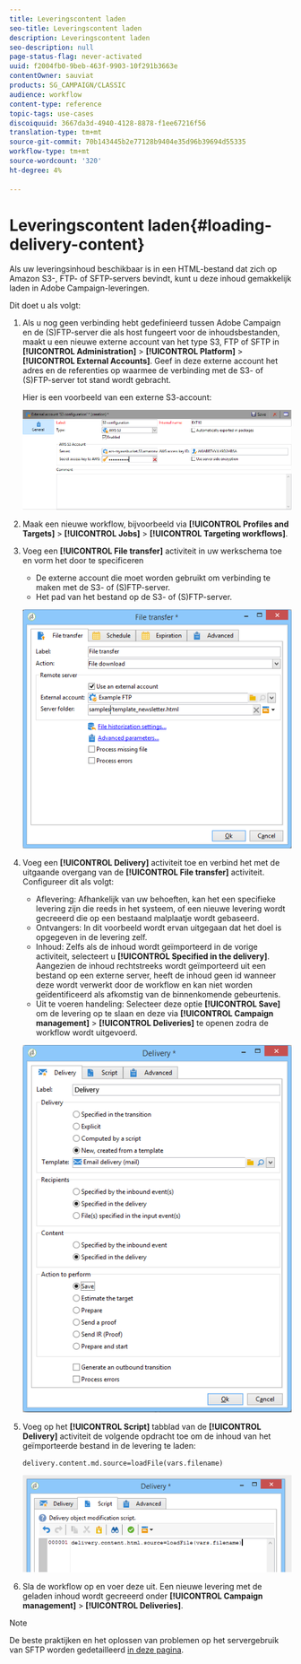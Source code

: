 ```yaml
---
title: Leveringscontent laden
seo-title: Leveringscontent laden
description: Leveringscontent laden
seo-description: null
page-status-flag: never-activated
uuid: f2004fb0-9beb-463f-9903-10f291b3663e
contentOwner: sauviat
products: SG_CAMPAIGN/CLASSIC
audience: workflow
content-type: reference
topic-tags: use-cases
discoiquuid: 3667da3d-4940-4128-8878-f1ee67216f56
translation-type: tm+mt
source-git-commit: 70b143445b2e77128b9404e35d96b39694d55335
workflow-type: tm+mt
source-wordcount: '320'
ht-degree: 4%

---
```



# Leveringscontent laden{#loading-delivery-content}

Als uw leveringsinhoud beschikbaar is in een HTML-bestand dat zich op Amazon S3-, FTP- of SFTP-servers bevindt, kunt u deze inhoud gemakkelijk laden in Adobe Campaign-leveringen.

Dit doet u als volgt:

1. Als u nog geen verbinding hebt gedefinieerd tussen Adobe Campaign en de (S)FTP-server die als host fungeert voor de inhoudsbestanden, maakt u een nieuwe externe account van het type S3, FTP of SFTP in **[!UICONTROL Administration]** > **[!UICONTROL Platform]** > **[!UICONTROL External Accounts]**. Geef in deze externe account het adres en de referenties op waarmee de verbinding met de S3- of (S)FTP-server tot stand wordt gebracht.

   Hier is een voorbeeld van een externe S3-account:

   ![](assets/delivery_loadcontent_filetransfertexamples3.png)

1. Maak een nieuwe workflow, bijvoorbeeld via **[!UICONTROL Profiles and Targets]** > **[!UICONTROL Jobs]** > **[!UICONTROL Targeting workflows]**.
1. Voeg een **[!UICONTROL File transfer]** activiteit in uw werkschema toe en vorm het door te specificeren

   * De externe account die moet worden gebruikt om verbinding te maken met de S3- of (S)FTP-server.
   * Het pad van het bestand op de S3- of (S)FTP-server.

   ![](assets/delivery_loadcontent_filetransfertexample.png)

1. Voeg een **[!UICONTROL Delivery]** activiteit toe en verbind het met de uitgaande overgang van de **[!UICONTROL File transfer]** activiteit. Configureer dit als volgt:

   * Aflevering: Afhankelijk van uw behoeften, kan het een specifieke levering zijn die reeds in het systeem, of een nieuwe levering wordt gecreeerd die op een bestaand malplaatje wordt gebaseerd.
   * Ontvangers: In dit voorbeeld wordt ervan uitgegaan dat het doel is opgegeven in de levering zelf.
   * Inhoud: Zelfs als de inhoud wordt geïmporteerd in de vorige activiteit, selecteert u **[!UICONTROL Specified in the delivery]**. Aangezien de inhoud rechtstreeks wordt geïmporteerd uit een bestand op een externe server, heeft de inhoud geen id wanneer deze wordt verwerkt door de workflow en kan niet worden geïdentificeerd als afkomstig van de binnenkomende gebeurtenis.
   * Uit te voeren handeling: Selecteer deze optie **[!UICONTROL Save]** om de levering op te slaan en deze via **[!UICONTROL Campaign management]** > **[!UICONTROL Deliveries]** te openen zodra de workflow wordt uitgevoerd.

   ![](assets/delivery_loadcontent_activityexample.png)

1. Voeg op het **[!UICONTROL Script]** tabblad van de **[!UICONTROL Delivery]** activiteit de volgende opdracht toe om de inhoud van het geïmporteerde bestand in de levering te laden:

   ```
   delivery.content.md.source=loadFile(vars.filename)
   ```

   ![](assets/delivery_loadcontent_script.png)

1. Sla de workflow op en voer deze uit. Een nieuwe levering met de geladen inhoud wordt gecreeerd onder **[!UICONTROL Campaign management]** > **[!UICONTROL Deliveries]**.

>[!NOTE]
>
>De beste praktijken en het oplossen van problemen op het servergebruik van SFTP worden gedetailleerd [in deze pagina](../../platform/using/sftp-server-usage.md).
